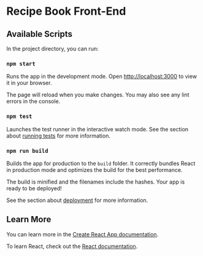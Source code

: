 # Recipe Book Front-End

## Available Scripts

In the project directory, you can run:

### `npm start`

Runs the app in the development mode.
Open [http://localhost:3000](http://localhost:3000) to view it in your browser.

The page will reload when you make changes.
You may also see any lint errors in the console.

### `npm test`

Launches the test runner in the interactive watch mode.  See the section about
[running tests](https://facebook.github.io/create-react-app/docs/running-tests)
for more information.

### `npm run build`

Builds the app for production to the `build` folder.  It correctly bundles React
in production mode and optimizes the build for the best performance.

The build is minified and the filenames include the hashes.
Your app is ready to be deployed!

See the section about
[deployment](https://facebook.github.io/create-react-app/docs/deployment) for
more information.

## Learn More

You can learn more in the [Create React App
documentation](https://facebook.github.io/create-react-app/docs/getting-started).

To learn React, check out the [React documentation](https://reactjs.org/).
